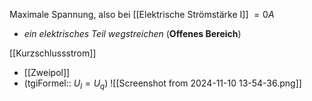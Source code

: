 Maximale Spannung, also bei [[Elektrische Strömstärke I]] $=0A$
- *ein elektrisches Teil wegstreichen* (**Offenes Bereich**)


[[Kurzschlussstrom]]
- [[Zweipol]]
- (tgiFormel:: $U_{l}=U_{q}$)
![[Screenshot from 2024-11-10 13-54-36.png]]